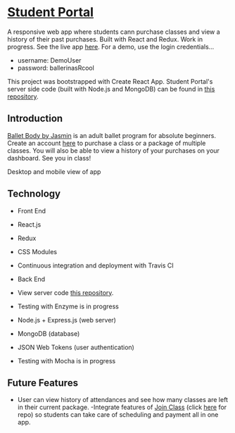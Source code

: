 # [Student Portal](https://student-portal-balletbody.herokuapp.com/)

A responsive web app where students cann purchase classes and view a history of their past purchases. Built with React and Redux. Work in progress. See the live app [here](https://student-portal-balletbody.herokuapp.com/).
For a demo, use the login credentials...
* username: DemoUser
* password: ballerinasRcool

This project was bootstrapped with Create React App. Student Portal's server side code (built with Node.js and MongoDB) can be found in [this repository](https://github.com/JasminTrotter/student-portal-api).



## Introduction
[Ballet Body by Jasmin](https://www.balletbodybyjasmin.com/) is an adult ballet program for absolute beginners. Create an account [here](https://student-portal-balletbody.herokuapp.com/signup) to purchase a class or a package of multiple classes. You will also be able to view a history of your purchases on your dashboard. See you in class!

Desktop and mobile view of app

## Technology
- Front End
- React.js
- Redux
- CSS Modules
- Continuous integration and deployment with Travis CI
- Back End
- View server code [this repository](https://github.com/JasminTrotter/student-portal-api).
- Testing with Enzyme is in progress

- Node.js + Express.js (web server)
- MongoDB (database)
- JSON Web Tokens (user authentication)
- Testing with Mocha is in progress

## Future Features
- User can view history of attendances and see how many classes are left in their current package.
-Integrate features of [Join Class](https://join-class.herokuapp.com/) (click [here](https://github.com/JasminTrotter/Join-Class-App) for repo) so students can take care of scheduling and payment all in one app.
